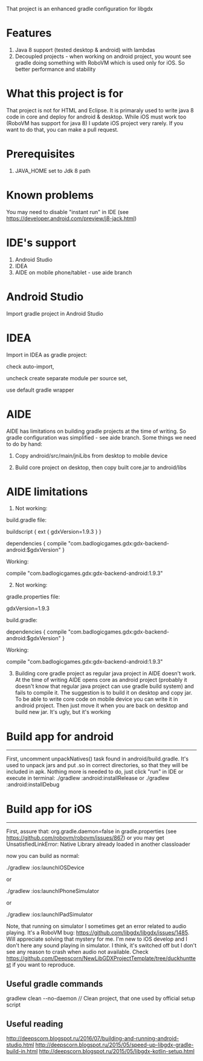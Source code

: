 That project is an enhanced gradle configuration for libgdx

# Features
1. Java 8 support (tested desktop & android) with lambdas
2. Decoupled projects - when working on android project, you wount see gradle doing something with RoboVM which is used only for iOS. So better performance and stability

# What this project is for
That project is not for HTML and Eclipse. It is primaraly used to write java 8 code in core and deploy for android & desktop. While iOS must work too (RoboVM has support for java 8) I update iOS project very rarely. If you want to do that, you can make a pull request.

# Prerequisites
1. JAVA_HOME set to Jdk 8 path

# Known problems
You may need to disable "instant run" in IDE (see https://developer.android.com/preview/j8-jack.html)

# IDE's support
1. Android Studio
2. IDEA
3. AIDE on mobile phone/tablet - use aide branch

# Android Studio
Import gradle project in Android Studio

# IDEA
Import in IDEA as gradle project:

check auto-import, 

uncheck create separate module per source set, 

use default gradle wrapper

# AIDE
AIDE has limitations on building gradle projects at the time of writing. So gradle configuration was simplified - see aide branch. Some things we need to do by hand:

1. Copy android/src/main/jniLibs from desktop to mobile device

2. Build core project on desktop, then copy built core.jar to android/libs

# AIDE limitations
1. Not working:

build.gradle file:

buildscript { 
  ext { 
    gdxVersion=1.9.3 
  } 
} 

dependencies {
  compile "com.badlogicgames.gdx:gdx-backend-android:$gdxVersion"
}

Working:

compile "com.badlogicgames.gdx:gdx-backend-android:1.9.3"

2. Not working:

gradle.properties file:

gdxVersion=1.9.3

build.gradle:

dependencies {
  compile "com.badlogicgames.gdx:gdx-backend-android:$gdxVersion"
}

Working:

compile "com.badlogicgames.gdx:gdx-backend-android:1.9.3"

3. Building core gradle project as regular java project in AIDE doesn't work. At the time of writing AIDE opens core as android project (probably it doesn't know that regular java project can use gradle build system) and fails to compile it. The suggestion is to build it on desktop and copy jar. To be able to write core code on mobile device you can write it in android project. Then just move it when you are back on desktop and build new jar. It's ugly, but it's working

# Build app for android

--------
First, uncomment unpackNatives() task found in android/build.gradle. It's used to unpack jars and put .so in correct directories, so that they will be included in apk. Nothing more is needed to do, just click "run" in IDE or execute in terminal:
./gradlew :android:installRelease
or
./gradlew :android:installDebug


# Build app for iOS

--------
First, assure that:
org.gradle.daemon=false
in gradle.properties (see https://github.com/robovm/robovm/issues/867) or you may get UnsatisfiedLinkError: Native Library already loaded in another classloader

now you can build as normal:

./gradlew :ios:launchIOSDevice

or

./gradlew :ios:launchIPhoneSimulator

or

./gradlew :ios:launchIPadSimulator

Note, that running on simulator I sometimes get an error related to audio playing. It's a RoboVM bug:
https://github.com/libgdx/libgdx/issues/1485. Will appreciate solving that mystery for me. I'm new to iOS develop and I don't here any sound playing in simulator. I think, it's switched off but I don't see any reason to crash when audio not available. Check https://github.com/Deepscorn/NewLibGDXProjectTemplate/tree/duckhunttest if you want to reproduce.

## Useful gradle commands
gradlew clean --no-daemon // Clean project, that one used by official setup script

## Useful reading
http://deepscorn.blogspot.ru/2016/07/building-and-running-android-studio.html
http://deepscorn.blogspot.ru/2015/05/speed-up-libgdx-gradle-build-in.html
http://deepscorn.blogspot.ru/2015/05/libgdx-kotlin-setup.html


